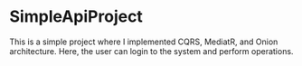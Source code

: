 # SimpleApiProject
This is a simple project where I implemented CQRS, MediatR, and Onion architecture. Here, the user can login to the system and perform operations.
